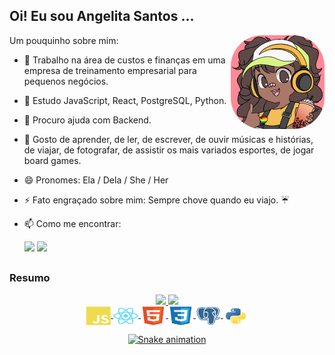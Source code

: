 ## Oi! Eu sou Angelita Santos ...

Um pouquinho sobre mim:
<img align="right" alt="Angel-pic" height="150" style="border-radius:50px;" src="angel.png">

- 🔭 Trabalho na área de custos e finanças em uma empresa de treinamento empresarial para pequenos negócios.
- 🌱 Estudo JavaScript, React, PostgreSQL, Python.
- 🤔 Procuro ajuda com Backend.
- 💬 Gosto de aprender, de ler, de escrever, de ouvir músicas e histórias, de viajar, de fotografar, de assistir os mais variados esportes, de jogar board games.
- 😄 Pronomes: Ela / Dela / She / Her
- ⚡ Fato engraçado sobre mim: Sempre chove quando eu viajo. ☔
- 📫 Como me encontrar:
  <div> 
  <a href = "mailto:dev.angelita.santos@gmail.com"><img src="https://img.shields.io/badge/-Gmail-%23333?style=for-the-badge&logo=gmail&logoColor=white" target="_blank"></a>
  <a href="https://www.linkedin.com/in/angelitasantos" target="_blank"><img src="https://img.shields.io/badge/-LinkedIn-%230077B5?style=for-the-badge&logo=linkedin&logoColor=white" target="_blank"></a> 
  </div>

  
  ##
  

### Resumo

<div align="center">
  <a href="https://github.com/https://github.com/angelitasantos">
  <img height="180em" src="https://github-readme-stats.vercel.app/api?username=AngelitaSantos&show_icons=true&theme=dracula&include_all_commits=true&count_private=true"/>
  <img height="180em" src="https://github-readme-stats.vercel.app/api/top-langs/?username=AngelitaSantos&layout=compact&langs_count=7&theme=dracula"/>
</div>

<div align="center">
  <img align="center" alt="Angel-Js" height="30" width="40" src="https://raw.githubusercontent.com/devicons/devicon/master/icons/javascript/javascript-plain.svg">
  <img align="center" alt="Angel-React" height="30" width="40" src="https://raw.githubusercontent.com/devicons/devicon/master/icons/react/react-original.svg">
  <img align="center" alt="Angel-HTML" height="30" width="40" src="https://raw.githubusercontent.com/devicons/devicon/master/icons/html5/html5-original.svg">
  <img align="center" alt="Angel-CSS" height="30" width="40" src="https://raw.githubusercontent.com/devicons/devicon/master/icons/css3/css3-original.svg">
  <img align="center" alt="Angel-PSQL" height="30" width="40" src="https://raw.githubusercontent.com/devicons/devicon/master/icons/postgresql/postgresql-plain.svg">
  <img align="center" alt="Angel-Python" height="30" width="40" src="https://raw.githubusercontent.com/devicons/devicon/master/icons/python/python-original.svg">
</div>
 
<div align="center"> 
 
  ![Snake animation](https://github.com/angelitasantos/angelitasantos/blob/output/github-contribution-grid-snake.svg)
 
</div>
